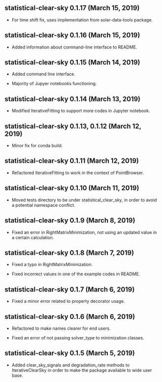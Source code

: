 ## statistical-clear-sky 0.1.17 (March 15, 2019) ##

* For time shift fix, uses implementation from solar-data-tools package.

## statistical-clear-sky 0.1.16 (March 15, 2019) ##

* Added information about command-line interface to README.

## statistical-clear-sky 0.1.15 (March 14, 2019) ##

* Added command line interface.

* Majority of Jupyer notebooks functioning.

## statistical-clear-sky 0.1.14 (March 13, 2019) ##

* Modified IterativeFitting to support more codes in Jupyter notebook.

## statistical-clear-sky 0.1.13, 0.1.12 (March 12, 2019) ##

* Minor fix for conda build.

## statistical-clear-sky 0.1.11 (March 12, 2019) ##

* Refactored IterativeFitting to work in the context of PointBrowser.

## statistical-clear-sky 0.1.10 (March 11, 2019) ##

* Moved tests directory to be under statistical_clear_sky, in order to avoid a potential namespace conflict.

## statistical-clear-sky 0.1.9 (March 8, 2019) ##

* Fixed an error in RightMatrixMinimization, not using an updated value in a certain calculation.

## statistical-clear-sky 0.1.8 (March 7, 2019) ##

* Fixed a typo in RightMatrixMinimization.

* Fixed incorrect values in one of the example codes in README.

## statistical-clear-sky 0.1.7 (March 6, 2019) ##

* Fixed a minor error related to property decorator usage.

## statistical-clear-sky 0.1.6 (March 6, 2019) ##

* Refactored to make names clearer for end users.

* Fixed an error of not passing solver_type to minimization classes.

## statistical-clear-sky 0.1.5 (March 5, 2019) ##

* Added clear_sky_signals and degradation_rate methods to IterativeClearSky in order to make the package available to wide user base.
